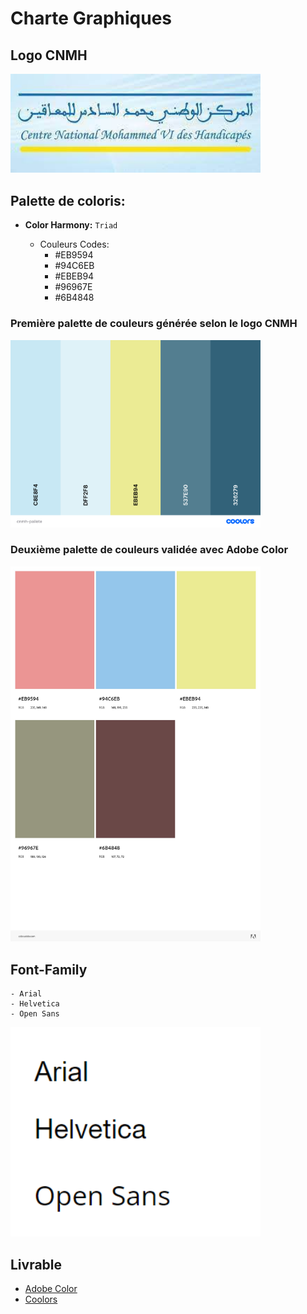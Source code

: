 # Charte Graphiques


## Logo CNMH 
<img src="https://github.com/grain03/CNMH/blob/master/Branch%20Fonctionelle/Chart%20Graphiques/images/cnmh.jpg" alt="Logo CNMH" width="400"/>


## Palette de coloris:
- **Color Harmony:** ``Triad``


  - Couleurs Codes:
    - #EB9594
    - #94C6EB
    - #EBEB94
    - #96967E
    - #6B4848

### Première palette de couleurs générée selon le logo CNMH
<img src="https://github.com/grain03/CNMH/blob/master/Branch%20Fonctionelle/Chart%20Graphiques/images/cnmh-pallete.png" alt="Première palette de couleurs" width="400"/>


### Deuxième palette de couleurs validée avec Adobe Color
<img src="https://github.com/grain03/CNMH/blob/master/Branch%20Fonctionelle/Chart%20Graphiques/images/AdobeColor-CNMH-Pallet-Color.jpeg" alt="Pallete de color valider avec Adobe Color" width="400"/>

## Font-Family

    - Arial
    - Helvetica
    - Open Sans


<img src="https://github.com/grain03/CNMH/blob/master/Branch%20Fonctionelle/Chart%20Graphiques/images/font-families.PNG" alt="font-families" width="400"/>

## Livrable

- [Adobe Color](https://color.adobe.com/create/color-wheel)
- [Coolors](https://coolors.co/)
